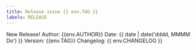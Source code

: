 ```yaml
---
title: Release issue {{ env.TAG }}
labels: RELEASE
---
```


New Release!
Author: {{env.AUTHOR}}
Date: {{ date | date('dddd, MMMM Do') }}
Version: {{env.TAG}}
Changelog: {{ env.CHANGELOG }}
